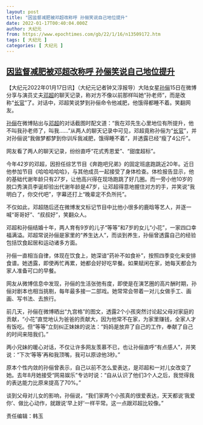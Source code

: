 ```yaml
---
layout: post
title: "因监督减肥被邓超改称呼 孙俪笑说自己地位提升"
date: 2022-01-17T00:40:04.000Z
author: 大纪元
from: https://www.epochtimes.com/gb/22/1/16/n13509172.htm
tags: [ 大纪元 ]
categories: [ 大纪元 ]
---
```

<!--1642380004000-->
[因监督减肥被邓超改称呼 孙俪笑说自己地位提升](https://www.epochtimes.com/gb/22/1/16/n13509172.htm)
------

<div>
<p>【大纪元2022年01月17日讯】（大纪元记者钟又淳报导）大陆女星<a href="https://www.epochtimes.com/gb/tag/%E5%AD%99%E4%BF%AA.html">孙俪</a>15日在微博分享与演员丈夫<a href="https://www.epochtimes.com/gb/tag/%E9%82%93%E8%B6%85.html">邓超</a>的聊天记录，称对方不像以前那样叫她“孙老师”，而是改称“<a href="https://www.epochtimes.com/gb/tag/%E9%95%BF%E5%AE%98.html">长官</a>”了。对话中，邓超笑说梦到孙俪命令他减肥，他饿得都睡不着。笑翻网友。</p><p><a href="https://www.epochtimes.com/gb/tag/%E5%AD%99%E4%BF%AA.html">孙俪</a>在微博贴出与<a href="https://www.epochtimes.com/gb/tag/%E9%82%93%E8%B6%85.html">邓超</a>的对话截图时配文道：“我在邓先生心里地位有所提升，他不叫我孙老师了，叫我……”从两人的聊天记录中可见，邓超竟称孙俪为“<a href="https://www.epochtimes.com/gb/tag/%E9%95%BF%E5%AE%98.html">长官</a>”，并对孙俪说“我做梦都梦到你训斥我减肥，饿得睡不着”，并透露已经“瘦了4公斤”。</p><p>网友看了两人的聊天记录，纷纷直呼“花式秀恩爱”、“甜度超标”。</p><p>今年42岁的邓超，因担任综艺节目《奔跑吧兄弟》的固定班底跑跳近20年。近日他参加节目《哈哈哈哈哈》，与其他成员一起接受了身体检查。体检报告显示，他的基础代谢年龄只有27岁，让他高兴得在现场跑跳了好几圈。而一旁小他10岁的脱口秀演员李诞却验出代谢年龄是47岁，让邓超得意地握住对方的手，并笑说“我明白了，你交代吧”，字幕还打上“晚辈定不负所托”。</p><p>不仅如此，邓超随后还在微博发文标记节目中比他小很多的鹿晗等艺人，并逐一喊“哥哥好”、“叔叔好”，笑翻众人。</p><p>邓超和孙俪结婚十年，两人育有9岁的儿子“等等”和7岁的女儿“小花”，一家四口幸福满溢。邓超常说孙俪是家里的“养生达人”，而谈到养生，孙俪曾透露自己的经验包括饮食起居和运动诸多方面。</p><p>孙俪一直相当自律，体现在饮食上，她深谙“药补不如食补”，按照四季变化来安排食谱。她透露，即使再忙再累，她都会好好吃早餐。如果赋闲在家，她每天都会为家人准备可口的早餐。</p><p>网友从微博信息中发现，孙俪的生活张弛有度，即使是在演艺圈的高片酬时期，孙俪对剧本也相当挑剔，每年最多接一二部戏。她常常会带着一对儿女做手工、画画、写书法、去旅行。</p><p>前几天，孙俪在微博晒出“九宫格”的图文，透露2个小孩突然讨论起父母对家庭的贡献，“小花”直觉地认为爸爸的贡献大，因为他常不在家，为家里赚钱，全家人才有饭吃。但“等等”立刻纠正妹妹的说法：“妈妈是放弃了自己的工作，奉献了自己的时间来陪我们。”</p><p>两小兄妹的暖心对话，不仅让许多网友羡慕不已，也让孙俪直呼“有点感人”，并笑说：“下次‘等等’再和我顶嘴，我可以原谅他3秒。”</p><p>原本个性内敛的孙俪曾表示，自己以前不怎么爱表达，是邓超和一对儿女改变了她。去年8月她接受“网易娱乐”专访时说：“自从认识了他们3个人之后，我觉得我的表达能力比原来提高了70%。”</p><p>谈到父母对儿女的影响，孙俪说，“我们家两个小孩真的很爱表达，天天都说‘我爱你’、做比心动作，就跟说‘早上好’一样平常。这一点跟邓超比较像。”</p><p>责任编辑：韩玉</p>
</div>
